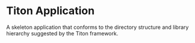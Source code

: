 # Titon Application #

A skeleton application that conforms to the directory structure and library hierarchy suggested by the Titon framework.
